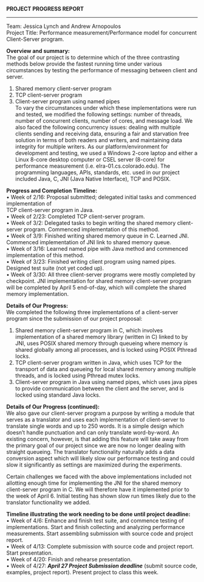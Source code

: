 **PROJECT PROGRESS REPORT**
________________________________________

Team:    	Jessica Lynch and Andrew Arnopoulos  
Project Title: 	Performance measurement/Performance model for concurrent Client-Server program.

**Overview and summary:**  
The goal of our project is to determine which of the three contrasting methods below provide the fastest running time under various circumstances by testing the performance of messaging between client and server.  
1.	Shared memory client-server program  
2.	TCP client-server program  
3.	Client-server program using named pipes  
To vary the circumstances under which these implementations were run and tested, we modified the following settings: number of threads, number of concurrent clients, number of cores, and message load.  We also faced the following concurrency issues: dealing with multiple clients sending and receiving data, ensuring a fair and starvation free solution in terms of both readers and writers, and maintaining data integrity for multiple writers.  As our platform/environment for development and testing, we used a Windows 2-core laptop and either a Linux 8-core desktop computer or CSEL server (8-core) for performance measurement (i.e. elra-01.cs.colorado.edu).  The programming languages, APIs, standards, etc. used in our project included Java, C, JNI (Java Native Interface), TCP and POSIX.

**Progress and Completion Timeline:**  
•	Week of 2/16: 	Proposal submitted; delegated initial tasks and commenced implementation of  
TCP client-server program in Java.  
•	Week of 2/23:	Completed TCP client-server program.  
•	Week of 3/2:	Delegated tasks to begin writing the shared memory client-server program. 
Commenced implementation of this method.  
•	Week of 3/9:	Finished writing shared memory queue in C.  Learned JNI.  Commenced 
implementation of JNI link to shared memory queue.  
•	Week of 3/16:	Learned named pipe with Java method and commenced implementation of this 
method.  
•	Week of 3/23:    Finished writing client program using named pipes. Designed test suite (not yet 
coded up).  
•	Week of 3/30:	All three client-server programs were mostly completed by checkpoint.  JNI 
implementation for shared memory client-server program will be completed by 
April 5 end-of-day, which will complete the shared memory implementation.  
  
**Details of Our Progress:**  
We completed the following three implementations of a client-server program since the submission of our project proposal:  
1.	Shared memory client-server program in C, which involves implementation of a shared memory library (written in C) linked to by JNI, uses POSIX shared memory through queueing where memory is shared globally among all processes, and is locked using POSIX Pthread locks.  
2.	TCP client-server program written in Java, which uses TCP for the transport of data and queueing for local shared memory among multiple threads, and is locked using Pthread mutex locks.  
3.	Client-server program in Java using named pipes, which uses java pipes to provide communication between the client and the server, and is locked using standard Java locks.  
  
**Details of Our Progress (continued):**  
We also gave our client-server program a purpose by writing a module that serves as a translator and uses each implementation of client-server to translate single words and up to 250 words.  It is a simple design which doesn’t handle punctuation and can only translate word-by-word.  An existing concern, however, is that adding this feature will take away from the primary goal of our project since we are now no longer dealing with straight queueing.  The translator functionality naturally adds a data conversion aspect which will likely slow our performance testing and could slow it significantly as settings are maximized during the experiments.

Certain challenges we faced with the above implementations included not allotting enough time for implementing the JNI for the shared memory client-server program in C.  We will therefore have it implemented prior to the week of April 6.  Initial testing has shown slow run times likely due to the translator functionality we added.

**Timeline illustrating the work needing to be done until project deadline:**  
•	Week of 4/6:	Enhance and finish test suite, and commence testing of implementations. Start 
and finish collecting and analyzing performance measurements.  Start assembling submission with source code and project report.  
•	Week of 4/13:	Complete submission with source code and project report.  Start presentation.  
•	Week of 4/20:	Finish and rehearse presentation.  
•	Week of 4/27:	***April 27 Project Submission deadline*** (submit source code, examples, 
project report).  Present project to class this week.  
		

